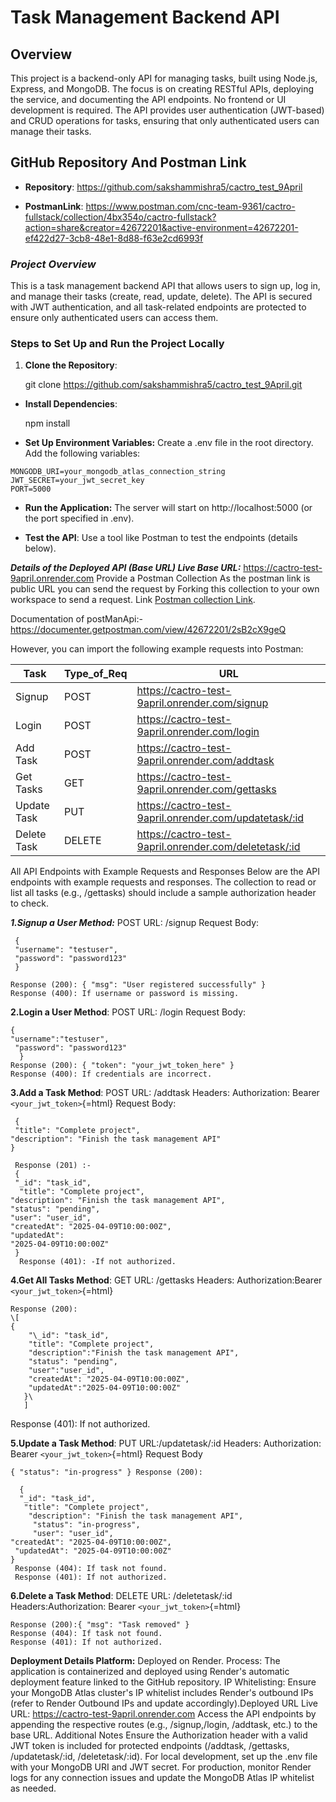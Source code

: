 
# Task Management Backend API

  

## Overview

  

This project is a backend-only API for managing tasks, built using
Node.js, Express, and MongoDB. The focus is on creating RESTful APIs,
deploying the service, and documenting the API endpoints. No frontend or UI development is required. The API provides user authentication
(JWT-based) and CRUD operations for tasks, ensuring that only
authenticated users can manage their tasks.

## GitHub Repository And Postman Link
-  **Repository**:
<https://github.com/sakshammishra5/cactro_test_9April>

-  **PostmanLink**:
<https://www.postman.com/cnc-team-9361/cactro-fullstack/collection/4bx354o/cactro-fullstack?action=share&creator=42672201&active-environment=42672201-ef422d27-3cb8-48e1-8d88-f63e2cd6993f>



 

### ***Project Overview***

This is a task management backend API that allows users to sign up, log
in, and manage their tasks (create, read, update, delete). The API is
secured with JWT authentication, and all task-related endpoints are
protected to ensure only authenticated users can access them.

 ### Steps to Set Up and Run the Project Locally

  1.  **Clone the Repository**: 

    

      git clone https://github.com/sakshammishra5/cactro_test_9April.git

 - **Install Dependencies**: 

    npm install

 - **Set Up Environment Variables:**
  Create a .env file in the root directory. Add the following variables:
  ```shell
  MONGODB_URI=your_mongodb_atlas_connection_string
  JWT_SECRET=your_jwt_secret_key 
  PORT=5000
```

 - **Run the Application:** 
 The server will start on http://localhost:5000
(or the port specified in .env).

 - **Test the API**: 
 Use a tool like Postman to test the endpoints (details below).

***Details of the Deployed API (Base URL) Live Base URL:***
https://cactro-test-9april.onrender.com Provide a Postman Collection
As the postman link is public URL you can send the request by Forking this collection to your own workspace to send a request.
Link [Postman collection Link](https://www.postman.com/cnc-team-9361/cactro-fullstack/collection/4bx354o/cactro-fullstack?action=share&creator=42672201&active-environment=42672201-ef422d27-3cb8-48e1-8d88-f63e2cd6993f). 

Documentation of postManApi:-https://documenter.getpostman.com/view/42672201/2sB2cX9geQ

However, you can
import the following example requests into Postman: 

|  Task | Type_of_Req  | URL  |
| ------------ | ------------ | ------------ |
| Signup  | POST  |  https://cactro-test-9april.onrender.com/signup  |
| Login  | POST   | https://cactro-test-9april.onrender.com/login   |
|  Add Task |  POST |  https://cactro-test-9april.onrender.com/addtask  |
|  Get Tasks |GET    |  https://cactro-test-9april.onrender.com/gettasks  |
|   Update Task| PUT  |https://cactro-test-9april.onrender.com/updatetask/:id    |
| Delete Task  | DELETE   |  https://cactro-test-9april.onrender.com/deletetask/:id |



All API Endpoints with Example Requests and Responses 
Below are the API endpoints with example requests and responses. The collection to read or list all tasks (e.g., /gettasks) should include a sample authorization header to check.

***1.Signup a User Method:*** POST URL: /signup Request Body:

```shell
 { 
 "username": "testuser", 
 "password": "password123" 
 }

Response (200): { "msg": "User registered successfully" }
Response (400): If username or password is missing.

```
  

**2.Login a User Method**: POST URL: /login Request Body: 

```shell
{ 
"username":"testuser",
 "password": "password123"
  }
Response (200): { "token": "your_jwt_token_here" } 
Response (400): If credentials are incorrect.
```

  

**3.Add a Task Method**: POST URL: /addtask 
Headers: Authorization: Bearer
`<your_jwt_token>`{=html} Request Body:
```shell
 { 
 "title": "Complete project",
"description": "Finish the task management API" 
}

 Response (201) :-
 { 
 "_id": "task_id",
  "title": "Complete project",
"description": "Finish the task management API", 
"status": "pending",
"user": "user_id", 
"createdAt": "2025-04-09T10:00:00Z", 
"updatedAt":
"2025-04-09T10:00:00Z"
 }
  Response (401): -If not authorized.
```

  

**4.Get All Tasks Method**: GET URL: /gettasks 
Headers: Authorization:Bearer `<your_jwt_token>`{=html} 
```shell
Response (200):
\[ 
{ 
    "\_id": "task_id", 
    "title": "Complete project",
    "description":"Finish the task management API",
    "status": "pending", 
    "user":"user_id", 
    "createdAt": "2025-04-09T10:00:00Z",
    "updatedAt":"2025-04-09T10:00:00Z" 
   }\
   ]

```
  
Response (401): If not authorized.

 **5.Update a Task Method**: PUT URL:/updatetask/:id
  Headers: Authorization: Bearer `<your_jwt_token>`{=html}
Request Body
```shell
{ "status": "in-progress" } Response (200):

  { 
  "_id": "task_id",
   "title": "Complete project",
    "description": "Finish the task management API",
     "status": "in-progress", 
     "user": "user_id",
"createdAt": "2025-04-09T10:00:00Z",
 "updatedAt": "2025-04-09T10:00:00Z"
}
 Response (404): If task not found. 
 Response (401): If not authorized.
```

  
**6.Delete a Task Method**: DELETE URL: /deletetask/:id 
Headers:Authorization: Bearer `<your_jwt_token>`{=html} 
```shell
Response (200):{ "msg": "Task removed" }
Response (404): If task not found. 
Response (401): If not authorized.
```

  
**Deployment Details Platform:** 
Deployed on Render. Process: The application is containerized and deployed using Render's automatic deployment feature linked to the GitHub repository. IP Whitelisting: Ensure your MongoDB Atlas cluster's IP whitelist includes Render's outbound IPs (refer to Render Outbound IPs and update accordingly).Deployed URL Live URL: https://cactro-test-9april.onrender.com Access the API endpoints by appending the respective routes (e.g., /signup,/login, /addtask, etc.) to the base URL.
Additional Notes Ensure the Authorization header with a valid JWT token is included for protected endpoints (/addtask, /gettasks,
/updatetask/:id, /deletetask/:id). For local development, set up the
.env file with your MongoDB URI and JWT secret. For production, monitor Render logs for any connection issues and update the MongoDB Atlas IP whitelist as needed.
